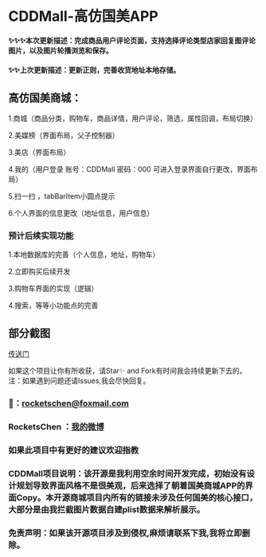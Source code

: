 # CDDMall-高仿国美APP

#### ✨✨✨本次更新描述：完成商品用户评论页面，支持选择评论类型店家回复图评论图片，以及图片轮播浏览和保存。

#### ✨✨上次更新描述：更新正则，完善收货地址本地存储。

## 高仿国美商城：
1.商城（商品分类，购物车，商品详情，用户评论，筛选，属性回调，布局切换）

2.美媒榜（界面布局，父子控制器）

3.美店（界面布局）

4.我的（用户登录 账号：CDDMall 密码：000 可进入登录界面自行更改，界面布局）

5.扫一扫 ，tabBarItem小圆点提示

6.个人界面的信息更改（地址信息，用户信息）

### 预计后续实现功能
1.本地数据库的完善（个人信息，地址，购物车）

2.立即购买后续开发

3.购物车界面的实现（逻辑）

4.搜索，等等小功能点的完善

## 部分截图

[传送门](http://www.jianshu.com/p/8bcdde249137)

如果这个项目让你有所收获，请Star✨ and Fork有时间我会持续更新下去的。
注：如果遇到问题还请Issues,我会尽快回复。

### 📮：rocketschen@foxmail.com
### RocketsChen ：[我的微博](http://weibo.com/u/5605532343)

### 如果此项目中有更好的建议欢迎指教

### CDDMall项目说明：该开源是我利用空余时间开发完成，初始没有设计规划导致界面风格不是很美观，后来选择了朝着国美商城APP的界面Copy。本开源商城项目内所有的链接未涉及任何国美的核心接口，大部分是由我拦截图片数据自建plist数据来解析展示。

### 免责声明：如果该开源项目涉及到侵权,麻烦请联系下我,我将立即删除。


